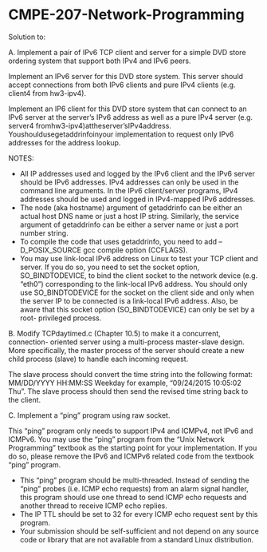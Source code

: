 # CMPE-207-Network-Programming

Solution to:

A. Implement a pair of IPv6 TCP client and server for a simple DVD store ordering system that support both IPv4 and IPv6 peers.

Implement an IPv6 server for this DVD store system. This server should accept connections from both IPv6 clients and pure IPv4 clients (e.g. client4 from hw3-ipv4).

Implement an IP6 client for this DVD store system that can connect to an IPv6 server at the server’s IPv6 address as well as a pure IPv4 server (e.g. server4 fromhw3-ipv4)attheserver’sIPv4address. Youshouldusegetaddrinfoinyour implementation to request only IPv6 addresses for the address lookup.

NOTES:
* All IP addresses used and logged by the IPv6 client and the IPv6 server should be IPv6 addresses. IPv4 addresses can only be used in the command line arguments. In the IPv6 client/server programs, IPv4 addresses should be used and logged in IPv4-mapped IPv6 addresses.
* The node (aka hostname) argument of getaddrinfo can be either an actual host DNS name or just a host IP string. Similarly, the service argument of getaddrinfo can be either a server name or just a port number string.
* To compile the code that uses getaddrinfo, you need to add –D_POSIX_SOURCE gcc compile option (CCFLAGS).
* You may use link-local IPv6 address on Linux to test your TCP client and server. If you do so, you need to set the socket option, SO_BINDTODEVICE, to bind the client socket to the network device (e.g. “eth0”) corresponding to the link-local IPv6 address. You should only use SO_BINDTODEVICE for the socket on the client side and only when the server IP to be connected is a link-local IPv6 address. Also, be aware that this socket option (SO_BINDTODEVICE) can only be set by a root- privileged process.

B. Modify TCPdaytimed.c (Chapter 10.5) to make it a concurrent, connection- oriented server using a multi-process master-slave design. More specifically, the master process of the server should create a new child process (slave) to handle each incoming request. 

The slave process should convert the time string into the following format: MM/DD/YYYY HH:MM:SS Weekday for example, “09/24/2015 10:05:02 Thu”. The slave process should then send the revised time string back to the client.

C. Implement a “ping” program using raw socket.

This “ping” program only needs to support IPv4 and ICMPv4, not IPv6 and ICMPv6.
You may use the “ping” program from the “Unix Network Programming” textbook as the starting point for your implementation. If you do so, please remove the IPv6 and ICMPv6 related code from the textbook “ping” program.

* This “ping” program should be multi-threaded. Instead of sending the “ping” probes (i.e. ICMP echo requests) from an alarm signal handler, this program should use one thread to send ICMP echo requests and another thread to receive ICMP echo replies.
* The IP TTL should be set to 32 for every ICMP echo request sent by this program.
* Your submission should be self-sufficient and not depend on any source code or
library that are not available from a standard Linux distribution.
